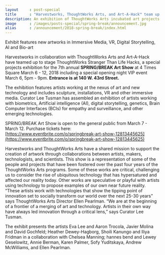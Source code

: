 ```yaml
---
layout     : post-special
title	   : "Harvestworks, ThoughtWorks Arts, and Art-A-Hack™ team up for SPRING/BREAK Art Show exhibition “ThoughtWorks Stranger Than Life Hacks”"
description: An exhibition of ThoughtWorks Arts incubated art projects for Armory Week in 2018
image      : /images/posts-special/spring-break/announcement.jpg
alias      : /announcement/2018-spring-break/index.html
---
```

<p class="strapline">Exhibit features new artworks in Immersive Media, VR, Digital Storytelling, AI and Bio-art</p>

Harvestworks in collaboration with ThoughtWorks Arts and Art-A-Hack have teamed up to stage ThoughtWorks Stranger Than Life Hacks, a special projects exhibition for the 7th annual **SPRING/BREAK Art Show** at 4 Times Square March 6 - 12, 2018 including a special opening night VIP event March 6, 5pm - 9pm. **Entrance is at 140 W. 43rd Street.**

The exhibition features artists working at the nexus of art and new technology and includes sculpture, installations, VR and other immersive media. Curator Lee Tusman has assembled an exhibition of artists working with biometrics, Artificial intelligence (AI), digital storytelling, genetics, Brain Computer Interfaces (BCIs) for empathy and surveillance, and other emerging technologies.

SPRING/BREAK Art Show is open to the general public from March 7 - March 12. Purchase tickets here: [https://www.eventbrite.com/o/springbreak-art-show-12813445625](https://www.eventbrite.com/o/springbreak-art-show-12813445625)

Harvestworks and ThoughtWorks Arts have a shared mission to support the creation of artwork through collaborations between artists, makers, technologists, and scientists. This show is a representation of some of the people and projects that have been fostered over the past four years of the ThoughtWorks Arts programs. Some of these works are critical, challenging us to consider the rise of ubiquitous technology that has hypersatured and affected our reality today. Other works are speculative or playful with artists using technology to propose examples of our own near future reality. “These artists work with technologies that show the tipping point of innovation set to socially transform our world over the next 25-30 years” says ThoughtWorks Arts Director Ellen Pearlman. “We are at the beginning of a frontier of a merging of art and technology. Artists in their own way have always led innovation through a critical lens,” says Curator Lee Tusman.

The exhibit presents the artists Eva Lee and Aaron Trocola, Javier Molina and David Gochfeld; Heather Dewey-Hagborg, Shoili Kanungo and Iliya Fridman in a collaboration with Chelsea Manning; hannes bend and Lewey Geselowitz, Annie Berman, Karen Palmer, Sofy Yuditskaya, Andrew McWilliams, and Ellen Pearlman.